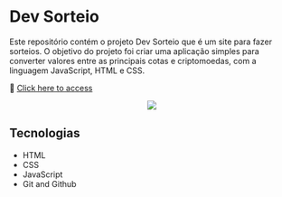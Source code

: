 # Dev Sorteio

Este repositório contém o projeto Dev Sorteio que é um site para fazer sorteios. O objetivo do projeto foi criar uma aplicação simples para converter valores entre as principais cotas e criptomoedas, com a linguagem JavaScript, HTML e CSS.

🔗 [Click here to access](https://n4ju15.github.io/dev_sorteador/)

<div align="center">
<img src="./assets/">
</div>

## Tecnologias

- HTML
- CSS
- JavaScript
- Git and Github





